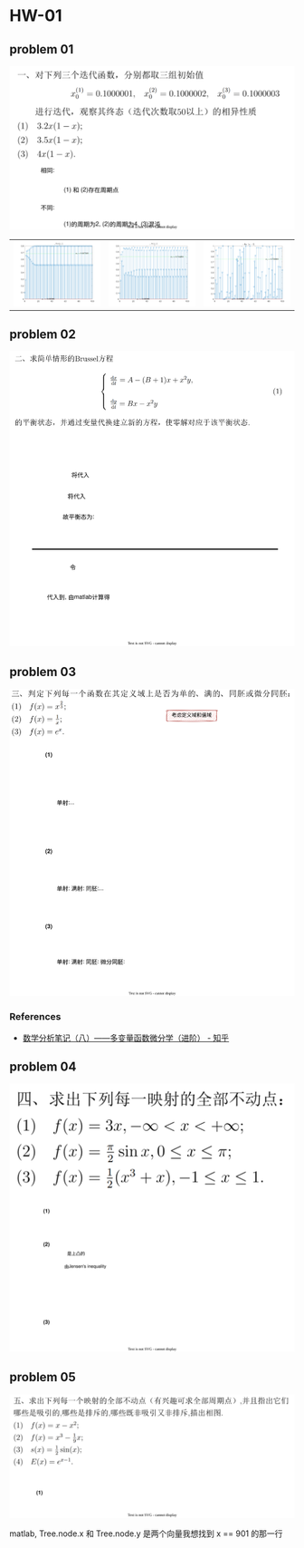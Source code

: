 # HW-01

## problem 01

![](HW-01-01.drawio.svg)

|                              |                              |                              |
| ---------------------------- | ---------------------------- | ---------------------------- |
| ![](figure/ques_01_01_1.png) | ![](figure/ques_01_01_2.png) | ![](figure/ques_01_01_3.png) |

## problem 02

![](HW-01-02.drawio.svg)

## problem 03

![](HW-01-03.drawio.svg)

### References

- [数学分析笔记（八）——多变量函数微分学（进阶） - 知乎](https://zhuanlan.zhihu.com/p/43234672)

## problem 04

![](HW-01-04.drawio.svg)

## problem 05

![](HW-01-05.drawio.svg)

matlab, Tree.node.x 和 Tree.node.y 是两个向量我想找到 x == 901 的那一行
